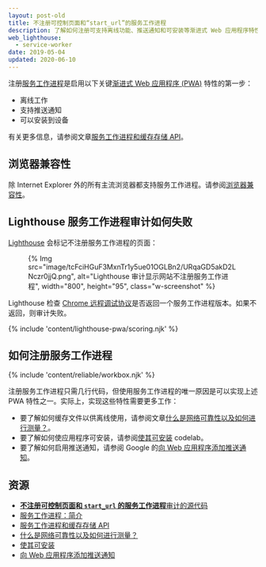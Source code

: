 ```yaml
---
layout: post-old
title: 不注册可控制页面和“start_url”的服务工作进程
description: 了解如何注册可支持离线功能、推送通知和可安装等渐进式 Web 应用程序特性的服务工作进程。
web_lighthouse:
  - service-worker
date: 2019-05-04
updated: 2020-06-10
---
```


注册[服务工作进程](/service-workers-cache-storage/)是启用以下关键[渐进式 Web 应用程序 (PWA)](/discover-installable) 特性的第一步：

- 离线工作
- 支持推送通知
- 可以安装到设备

有关更多信息，请参阅文章[服务工作进程和缓存存储 API](/service-workers-cache-storage/)。

## 浏览器兼容性

除 Internet Explorer 外的所有主流浏览器都支持服务工作进程。请参阅[浏览器兼容性](https://developer.mozilla.org/docs/Web/API/ServiceWorker#Browser_compatibility)。

## Lighthouse 服务工作进程审计如何失败

[Lighthouse](https://developers.google.com/web/tools/lighthouse/) 会标记不注册服务工作进程的页面：

<figure class="w-figure">{% Img src="image/tcFciHGuF3MxnTr1y5ue01OGLBn2/URqaGD5akD2LNczr0jjQ.png", alt="Lighthouse 审计显示网站不注册服务工作进程", width="800", height="95", class="w-screenshot" %}</figure>

Lighthouse 检查 [Chrome 远程调试协议](https://github.com/ChromeDevTools/devtools-protocol)是否返回一个服务工作进程版本。如果不返回，则审计失败。

{% include 'content/lighthouse-pwa/scoring.njk' %}

## 如何注册服务工作进程

{% include 'content/reliable/workbox.njk' %}

注册服务工作进程只需几行代码，但使用服务工作进程的唯一原因是可以实现上述 PWA 特性之一。实际上，实现这些特性需要更多工作：

- 要了解如何缓存文件以供离线使用，请参阅文章[什么是网络可靠性以及如何进行测量？](/network-connections-unreliable)。
- 要了解如何使应用程序可安装，请参阅[使其可安装](/codelab-make-installable/) codelab。
- 要了解如何启用推送通知，请参阅 Google 的[向 Web 应用程序添加推送通知](https://codelabs.developers.google.com/codelabs/push-notifications)。

## 资源

- [**不注册可控制页面和 `start_url` 的服务工作进程**审计的源代码](https://github.com/GoogleChrome/lighthouse/blob/master/lighthouse-core/audits/service-worker.js)
- [服务工作进程：简介](https://developers.google.com/web/fundamentals/primers/service-workers)
- [服务工作进程和缓存存储 API](/service-workers-cache-storage/)
- [什么是网络可靠性以及如何进行测量？](/network-connections-unreliable)
- [使其可安装](/codelab-make-installable/)
- [向 Web 应用程序添加推送通知](https://codelabs.developers.google.com/codelabs/push-notifications)
